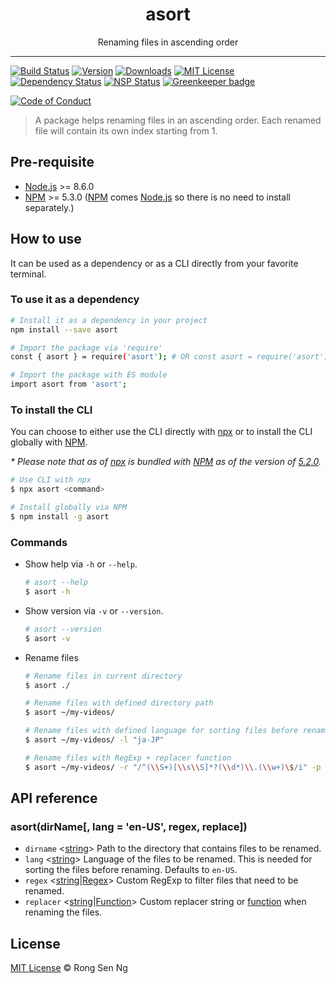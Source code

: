 <div align="center" style="text-align: center;">
  <h1 style="border-bottom: none;">asort</h1>

  <p>Renaming files in ascending order</p>
</div>

<hr />

[![Build Status][travis-badge]][travis-url]
[![Version][version-badge]][version-url]
[![Downloads][downloads-badge]][downloads-url]
[![MIT License][mit-license-badge]][mit-license-url]
[![Dependency Status][daviddm-badge]][daviddm-url]
[![NSP Status][nsp-badge]][nsp-url]
[![Greenkeeper badge][greenkeeper-badge]][greenkeeper-url]

[![Code of Conduct][coc-badge]][coc-url]

> A package helps renaming files in an ascending order. Each renamed file will contain its own index starting from 1.

## Pre-requisite

- [Node.js][node-js-url] >= 8.6.0
- [NPM][npm-url] >= 5.3.0 ([NPM][npm-url] comes [Node.js][node-js-url] so there is no need to install separately.)

## How to use

It can be used as a dependency or as a CLI directly from your favorite terminal.

### To use it as a dependency

```bash
# Install it as a dependency in your project
npm install --save asort

# Import the package via 'require'
const { asort } = require('asort'); # OR const asort = require('asort').default;

# Import the package with ES module
import asort from 'asort';
```

### To install the CLI

You can choose to either use the CLI directly with [npx][npx-url] or to install the CLI globally with [NPM][npm-url].

*\* Please note that as of [npx][npx-url] is bundled with [NPM][npm-url] as of the version of [5.2.0][npx-the-npm-package-runner-url].*

```bash
# Use CLI with npx
$ npx asort <command>

# Install globally via NPM
$ npm install -g asort
```

### Commands

- Show help via `-h` or `--help`.

  ```bash
  # asort --help
  $ asort -h
  ```

- Show version via `-v` or `--version`.

  ```bash
  # asort --version
  $ asort -v
  ```

- Rename files

  ```bash
  # Rename files in current directory
  $ asort ./

  # Rename files with defined directory path
  $ asort ~/my-videos/

  # Rename files with defined language for sorting files before renaming
  $ asort ~/my-videos/ -l "ja-JP"

  # Rename files with RegExp + replacer function
  $ asort ~/my-videos/ -r "/^(\\S+)[\\s\\S]*?(\\d*)\\.(\\w+)\$/i" -p "\$1 - \$2.\$3"
  ```

## API reference

### asort(dirName[, lang = 'en-US', regex, replace])

- `dirname` <[string][string-mdn-url]> Path to the directory that contains files to be renamed.
- `lang` <[string][string-mdn-url]> Language of the files to be renamed. This is needed for sorting the files before renaming. Defaults to `en-US`.
- `regex` <[string][string-mdn-url]|[Regex][regex-mdn-url]> Custom RegExp to filter files that need to be renamed.
- `replacer` <[string][string-mdn-url]|[Function][string-replace-mdn-url]> Custom replacer string or [function][string-replace-mdn-url] when renaming the files.

## License

[MIT License](http://motss.mit-license.org/) © Rong Sen Ng

[node-js-url]: https://nodejs.org
[npm-url]: https://www.npmjs.com
[npx-url]: https://www.npmjs.com/package/npx
[npx-the-npm-package-runner-url]: https://medium.com/@maybekatz/introducing-npx-an-npm-package-runner-55f7d4bd282b
[string-mdn-url]: https://developer.mozilla.org/en-US/docs/Web/JavaScript/Reference/Global_Objects/String
[regex-mdn-url]: https://developer.mozilla.org/en-US/docs/Web/JavaScript/Guide/Regular_Expressions
[string-replace-mdn-url]: https://developer.mozilla.org/en-US/docs/Web/JavaScript/Reference/Global_Objects/String/replace

[travis-badge]: https://img.shields.io/travis/rust-lang/rust.svg?style=flat-square
[version-badge]: https://img.shields.io/npm/v/asort.svg?style=flat-square
[downloads-badge]: https://img.shields.io/npm/dm/asort.svg?style=flat-square
[mit-license-badge]: https://img.shields.io/github/license/mashape/apistatus.svg?style=flat-square
[nsp-badge]: https://nodesecurity.io/orgs/motss/projects/92a9a3b3-c0c8-4172-917d-f1c7e0d5ef9f/badge
[daviddm-badge]: https://img.shields.io/david/expressjs/express.svg?style=flat-square
[greenkeeper-badge]: https://badges.greenkeeper.io/motss/asort.svg
[coc-badge]: https://img.shields.io/badge/code%20of-conduct-ff69b4.svg?style=flat-square

[travis-url]: https://travis-ci.org/motss/asort
[version-url]: https://www.npmjs.com/package/asort
[downloads-url]: http://www.npmtrends.com/asort
[mit-license-url]: https://github.com/motss/asort/blob/master/LICENSE
[daviddm-url]: https://david-dm.org/motss/asort
[nsp-url]: https://nodesecurity.io/orgs/motss/projects/92a9a3b3-c0c8-4172-917d-f1c7e0d5ef9f
[greenkeeper-url]: https://greenkeeper.io/
[coc-url]: https://github.com/motss/asort/blob/master/CODE_OF_CONDUCT.md
